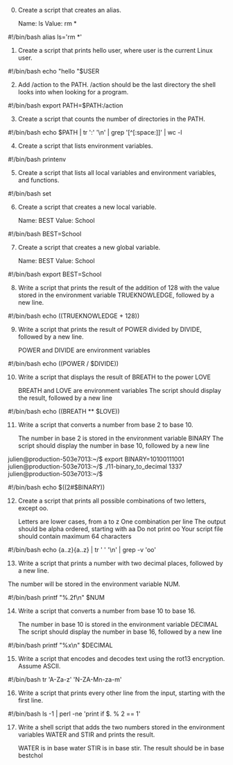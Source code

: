 0. Create a script that creates an alias.

    Name: ls
    Value: rm *

#!/bin/bash
alias ls='rm *'

1. Create a script that prints hello user, where user is the current Linux user.

#!/bin/bash
echo "hello "$USER

2. Add /action to the PATH. /action should be the last directory the shell looks into when looking for a program.

#!/bin/bash
export PATH=$PATH:/action

3. Create a script that counts the number of directories in the PATH.

#!/bin/bash
echo $PATH | tr ':' '\n' | grep '[^[:space:]]' | wc -l

4. Create a script that lists environment variables.

#!/bin/bash
printenv

5. Create a script that lists all local variables and environment variables, and functions.

#!/bin/bash
set

6. Create a script that creates a new local variable.

    Name: BEST
    Value: School

#!/bin/bash
BEST=School

7. Create a script that creates a new global variable.

    Name: BEST
    Value: School

#!/bin/bash
export BEST=School

8. Write a script that prints the result of the addition of 128 with the value stored in the environment variable TRUEKNOWLEDGE, followed by a new line.

#!/bin/bash
echo $(($TRUEKNOWLEDGE + 128))

9. Write a script that prints the result of POWER divided by DIVIDE, followed by a new line.

    POWER and DIVIDE are environment variables

#!/bin/bash
echo $(($POWER / $DIVIDE))

10. Write a script that displays the result of BREATH to the power LOVE

    BREATH and LOVE are environment variables
    The script should display the result, followed by a new line

#!/bin/bash
echo $(($BREATH ** $LOVE))

11. Write a script that converts a number from base 2 to base 10.

    The number in base 2 is stored in the environment variable BINARY
    The script should display the number in base 10, followed by a new line

julien@production-503e7013:~/$ export BINARY=10100111001
julien@production-503e7013:~/$ ./11-binary_to_decimal
1337
julien@production-503e7013:~/$

#!/bin/bash
echo $((2#$BINARY))

12. Create a script that prints all possible combinations of two letters, except oo.

    Letters are lower cases, from a to z
    One combination per line
    The output should be alpha ordered, starting with aa
    Do not print oo
    Your script file should contain maximum 64 characters

#!/bin/bash
echo {a..z}{a..z} | tr ' ' '\n' | grep -v 'oo'

13. Write a script that prints a number with two decimal places, followed by a new line.

The number will be stored in the environment variable NUM.

#!/bin/bash
printf "%.2f\n" $NUM

14. Write a script that converts a number from base 10 to base 16.

    The number in base 10 is stored in the environment variable DECIMAL
    The script should display the number in base 16, followed by a new line

#!/bin/bash
printf "%x\n" $DECIMAL

15. Write a script that encodes and decodes text using the rot13 encryption. Assume ASCII.

#!/bin/bash
tr 'A-Za-z' 'N-ZA-Mn-za-m'

16. Write a script that prints every other line from the input, starting with the first line.

#!/bin/bash
ls -1 | perl -ne 'print if $. % 2 == 1'

17. Write a shell script that adds the two numbers stored in the environment variables WATER and STIR and prints the result.

    WATER is in base water
    STIR is in base stir.
    The result should be in base bestchol

